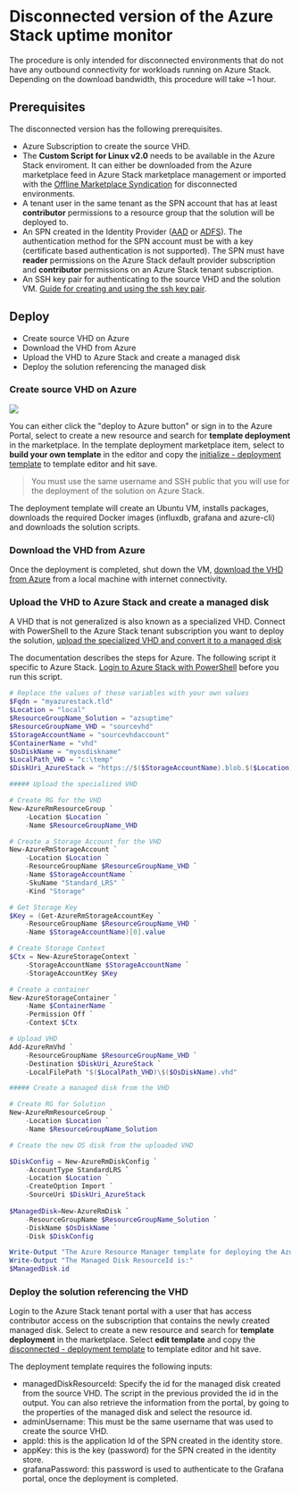 # Disconnected version of the Azure Stack uptime monitor 

The procedure is only intended for disconnected environments that do not have any outbound connectivity for workloads running on Azure Stack. Depending on the download bandwidth, this procedure will take ~1 hour.

## Prerequisites
The disconnected version has the following prerequisites.

- Azure Subscription to create the source VHD.
- The **Custom Script for Linux v2.0** needs to be available in the Azure Stack enviroment. It can either be downloaded from the Azure marketplace feed in Azure Stack marketplace management or imported with the [Offline Marketplace Syndication](https://github.com/Azure/AzureStack-Tools/tree/master/Syndication) for disconnected environments.
- A tenant user in the same tenant as the SPN account that has at least **contributor** permissions to a resource group that the solution will be deployed to.
- An SPN created in the Identity Provider ([AAD](https://docs.microsoft.com/en-us/azure/azure-stack/user/azure-stack-create-service-principals#create-service-principal-for-azure-ad) or [ADFS](https://docs.microsoft.com/en-us/azure/azure-stack/azure-stack-create-service-principals#create-a-service-principal-using-a-client-secret)). The authentication method for the SPN account must be with a key (certificate based authentication is not supported). The SPN must have **reader** permissions on the Azure Stack default provider subscription and **contributor** permissions on an Azure Stack tenant subscription.
- An SSH key pair for authenticating to the source VHD and the solution VM. [Guide for creating and using the ssh key pair](/docs/SSH.md).

## Deploy

- Create source VHD on Azure
- Download the VHD from Azure
- Upload the VHD to Azure Stack and create a managed disk
- Deploy the solution referencing the managed disk

### Create source VHD on Azure

<a href="https://portal.azure.com/#create/Microsoft.Template/uri/https%3A%2F%2Fraw.githubusercontent.com%2FAzure%2Fazurestack-uptime-monitor%2Fmaster%2Fdeploy%2Finitialize%2FmainTemplate.json" target="_blank">
    <img src="http://azuredeploy.net/deploybutton.png"/>
</a>

You can either click the "deploy to Azure button" or sign in to the Azure Portal, select to create a new resource and search for **template deployment** in the marketplace. In the template deployment marketplace item, select to **build your own template** in the editor and copy the [initialize - deployment template](https://raw.githubusercontent.com/Azure/azurestack-uptime-monitor/master/deploy/initialize/mainTemplate.json) to template editor and hit save.

> You must use the same username and SSH public that you will use for the deployment of the solution on Azure Stack.

The deployment template will create an Ubuntu VM, installs packages, downloads the required Docker images (influxdb, grafana and azure-cli) and downloads the solution scripts.

### Download the VHD from Azure
Once the deployment is completed, shut down the VM, [download the VHD from Azure](https://docs.microsoft.com/en-us/azure/virtual-machines/windows/download-vhd) from a local machine with internet connectivity.

### Upload the VHD to Azure Stack and create a managed disk
A VHD that is not generalized is also known as a specialized VHD. Connect with PowerShell to the Azure Stack tenant subscription you want to deploy the solution, [upload the specialized VHD and convert it to a managed disk](https://docs.microsoft.com/en-us/azure/virtual-machines/windows/create-vm-specialized#option-2-upload-a-specialized-vhd)

The documentation describes the steps for Azure. The following script it specific to Azure Stack. [Login to Azure Stack with PowerShell](https://docs.microsoft.com/en-us/azure/azure-stack/user/azure-stack-powershell-configure-user) before you run this script.

``` PowerShell
# Replace the values of these variables with your own values
$Fqdn = "myazurestack.tld"
$Location = "local"
$ResourceGroupName_Solution = "azsuptime"
$ResourceGroupName_VHD = "sourcevhd"
$StorageAccountName = "sourcevhdaccount"
$ContainerName = "vhd"
$OsDiskName = "myosdiskname"
$LocalPath_VHD = "c:\temp"
$DiskUri_AzureStack = "https://$($StorageAccountName).blob.$($Location).$($Fqdn)/$($ContainerName)/$($OsDiskName).vhd"

##### Upload the specialized VHD

# Create RG for the VHD
New-AzureRmResourceGroup `
    -Location $Location `
    -Name $ResourceGroupName_VHD

# Create a Storage Account for the VHD
New-AzureRmStorageAccount `
    -Location $Location `
    -ResourceGroupName $ResourceGroupName_VHD `
    -Name $StorageAccountName `
    -SkuName "Standard_LRS" `
    -Kind "Storage"

# Get Storage Key
$Key = (Get-AzureRmStorageAccountKey `
    -ResourceGroupName $ResourceGroupName_VHD `
    -Name $StorageAccountName)[0].value

# Create Storage Context
$Ctx = New-AzureStorageContext `
    -StorageAccountName $StorageAccountName `
    -StorageAccountKey $Key

# Create a container
New-AzureStorageContainer `
    -Name $ContainerName `
    -Permission Off `
    -Context $Ctx

# Upload VHD
Add-AzureRmVhd `
    -ResourceGroupName $ResourceGroupName_VHD `
    -Destination $DiskUri_AzureStack `
    -LocalFilePath "$($LocalPath_VHD)\$($OsDiskName).vhd"

##### Create a managed disk from the VHD

# Create RG for Solution
New-AzureRmResourceGroup `
    -Location $Location `
    -Name $ResourceGroupName_Solution

# Create the new OS disk from the uploaded VHD

$DiskConfig = New-AzureRmDiskConfig `
    -AccountType StandardLRS `
    -Location $Location `
    -CreateOption Import `
    -SourceUri $DiskUri_AzureStack
   
$ManagedDisk=New-AzureRmDisk `
    -ResourceGroupName $ResourceGroupName_Solution `
    -DiskName $OsDiskName `
    -Disk $DiskConfig

Write-Output "The Azure Resource Manager template for deploying the Azure Stack Uptime Monitor requires the ResourceId of the Managed Disk."
Write-Output "The Managed Disk ResourceId is:"
$ManagedDisk.id
```

### Deploy the solution referencing the VHD
Login to the Azure Stack tenant portal with a user that has access contributor access on the subscription that contains the newly created managed disk. Select to create a new resource and search for **template deployment** in the marketplace. Select **edit template** and copy the [disconnected - deployment template](https://raw.githubusercontent.com/Azure/azurestack-uptime-monitor/master/deploy/disconnected/mainTemplate.json) to template editor and hit save.

The deployment template requires the following inputs:

- managedDiskResourceId: Specify the id for the managed disk created from the source VHD. The script in the previous provided the id in the output. You can also retrieve the information from the portal, by going to the properties of the managed disk and select the resource id.
- adminUsername: This must be the same username that was used to create the source VHD.
- appId: this is the application Id of the SPN created in the identity store.
- appKey: this is the key (password) for the SPN created in the identity store.
- grafanaPassword: this password is used to authenticate to the Grafana portal, once the deployment is completed.